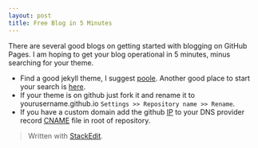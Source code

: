 ```yaml
---
layout: post
title: Free Blog in 5 Minutes
---
```


There are several good blogs on getting started with blogging on GitHub Pages. I am hoping to get your blog operational in 5 minutes, minus searching for your theme.

 - Find a good jekyll theme, I suggest <a href="https://github.com/poole/poole">poole</a>. Another good place to start your search is <a href="http://jekyllthemes.org/">here</a>.
 - If your theme is on github just fork it and rename it to yourusername.github.io `Settings >> Repository name >> Rename`.
 - If you have a custom domain add the github <a href="https://help.github.com/articles/tips-for-configuring-an-a-record-with-your-dns-provider/">IP</a> to your DNS provider record <a href="https://help.github.com/articles/adding-a-cname-file-to-your-repository/">CNAME</a> file in root of repository.

> Written with [StackEdit](https://stackedit.io/).
